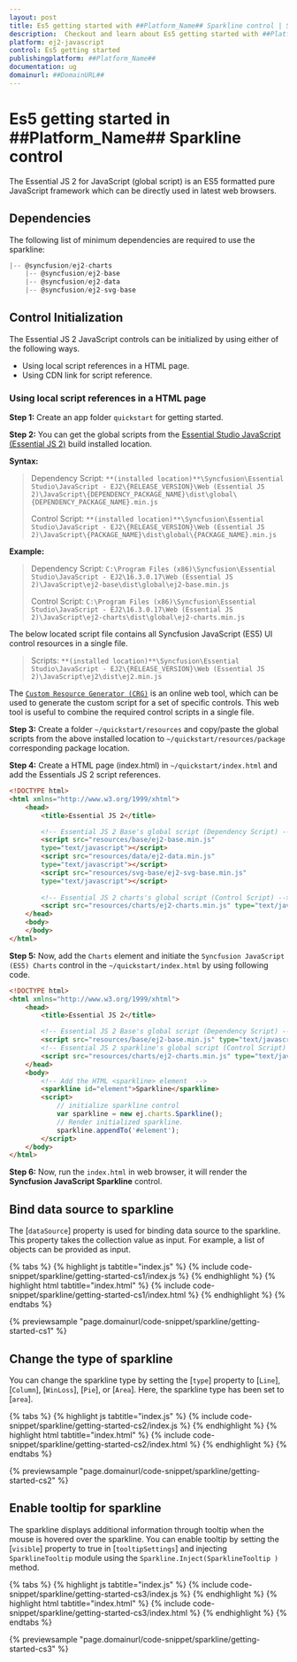```yaml
---
layout: post
title: Es5 getting started with ##Platform_Name## Sparkline control | Syncfusion
description:  Checkout and learn about Es5 getting started with ##Platform_Name## Sparkline control of Syncfusion Essential JS 2 and more details.
platform: ej2-javascript
control: Es5 getting started 
publishingplatform: ##Platform_Name##
documentation: ug
domainurl: ##DomainURL##
---
```


# Es5 getting started in ##Platform_Name## Sparkline control

The Essential JS 2 for JavaScript (global script) is an ES5 formatted pure JavaScript framework which can be directly used in latest web browsers.

## Dependencies

The following list of minimum dependencies are required to use the sparkline:

```javascript
|-- @syncfusion/ej2-charts
    |-- @syncfusion/ej2-base
    |-- @syncfusion/ej2-data
    |-- @syncfusion/ej2-svg-base
```

## Control Initialization

The Essential JS 2 JavaScript controls can be initialized by using either of the following ways.

* Using local script references in a HTML page.
* Using CDN link for script reference.

### Using local script references in a HTML page

**Step 1:** Create an app folder `quickstart` for getting started.

**Step 2:** You can get the global scripts from the [Essential Studio JavaScript (Essential JS 2)](https://www.syncfusion.com/downloads/essential-js2) build installed location.

**Syntax:**
> Dependency Script: `**(installed location)**\Syncfusion\Essential Studio\JavaScript - EJ2\{RELEASE_VERSION}\Web (Essential JS 2)\JavaScript\{DEPENDENCY_PACKAGE_NAME}\dist\global\{DEPENDENCY_PACKAGE_NAME}.min.js`
>
> Control Script: `**(installed location)**\Syncfusion\Essential Studio\JavaScript - EJ2\{RELEASE_VERSION}\Web (Essential JS 2)\JavaScript\{PACKAGE_NAME}\dist\global\{PACKAGE_NAME}.min.js`

**Example:**
> Dependency Script: `C:\Program Files (x86)\Syncfusion\Essential Studio\JavaScript - EJ2\16.3.0.17\Web (Essential JS 2)\JavaScript\ej2-base\dist\global\ej2-base.min.js`
>
> Control Script: `C:\Program Files (x86)\Syncfusion\Essential Studio\JavaScript - EJ2\16.3.0.17\Web (Essential JS 2)\JavaScript\ej2-charts\dist\global\ej2-charts.min.js`

The below located script file contains all Syncfusion JavaScript (ES5) UI control resources in a single file.

> Scripts: `**(installed location)**\Syncfusion\Essential Studio\JavaScript - EJ2\{RELEASE_VERSION}\Web (Essential JS 2)\JavaScript\ej2\dist\ej2.min.js`

The [`Custom Resource Generator (CRG)`](https://crg.syncfusion.com/) is an online web tool, which can be used to generate the custom script for a set of specific controls. This web tool is useful to combine the required control scripts in a single file.

**Step 3:** Create a folder `~/quickstart/resources` and copy/paste the global scripts from the above installed location to `~/quickstart/resources/package` corresponding package location.

**Step 4:** Create a HTML page (index.html) in `~/quickstart/index.html` and add the Essentials JS 2 script references.

```html
<!DOCTYPE html>
<html xmlns="http://www.w3.org/1999/xhtml">
    <head>
        <title>Essential JS 2</title>

        <!-- Essential JS 2 Base's global script (Dependency Script) -->
        <script src="resources/base/ej2-base.min.js" 
        type="text/javascript"></script>
        <script src="resources/data/ej2-data.min.js" 
        type="text/javascript"></script>
        <script src="resources/svg-base/ej2-svg-base.min.js" 
        type="text/javascript"></script>
        
        <!-- Essential JS 2 charts's global script (Control Script) -->
        <script src="resources/charts/ej2-charts.min.js" type="text/javascript"></script>
    </head>
    <body>
    </body>
</html>
```

**Step 5:** Now, add the `Charts` element and initiate the `Syncfusion JavaScript (ES5) Charts` control in the `~/quickstart/index.html` by using following code.

```html
<!DOCTYPE html>
<html xmlns="http://www.w3.org/1999/xhtml">
    <head>
        <title>Essential JS 2</title>

        <!-- Essential JS 2 Base's global script (Dependency Script) -->
        <script src="resources/base/ej2-base.min.js" type="text/javascript"></script>
        <!-- Essential JS 2 sparkline's global script (Control Script) -->
        <script src="resources/charts/ej2-charts.min.js" type="text/javascript"></script>
    </head>
    <body>
        <!-- Add the HTML <sparkline> element  -->
        <sparkline id="element">Sparkline</sparkline>
        <script>
            // initialize sparkline control
            var sparkline = new ej.charts.Sparkline();
            // Render initialized sparkline.
            sparkline.appendTo('#element');
        </script>
    </body>
</html>
```

**Step 6:** Now, run the `index.html` in web browser, it will render the **Syncfusion JavaScript Sparkline** control.

## Bind data source to sparkline

The [`dataSource`] property is used for binding data source to the sparkline. This property takes the collection value as input. For example, a list of objects can be provided as input.

{% tabs %}
{% highlight js tabtitle="index.js" %}
{% include code-snippet/sparkline/getting-started-cs1/index.js %}
{% endhighlight %}
{% highlight html tabtitle="index.html" %}
{% include code-snippet/sparkline/getting-started-cs1/index.html %}
{% endhighlight %}
{% endtabs %}
        
{% previewsample "page.domainurl/code-snippet/sparkline/getting-started-cs1" %}

## Change the type of sparkline

You can change the sparkline type by setting the [`type`] property to [`Line`], [`Column`], [`WinLoss`], [`Pie`], or [`Area`]. Here, the sparkline type has been set to [`area`].

{% tabs %}
{% highlight js tabtitle="index.js" %}
{% include code-snippet/sparkline/getting-started-cs2/index.js %}
{% endhighlight %}
{% highlight html tabtitle="index.html" %}
{% include code-snippet/sparkline/getting-started-cs2/index.html %}
{% endhighlight %}
{% endtabs %}
        
{% previewsample "page.domainurl/code-snippet/sparkline/getting-started-cs2" %}

## Enable tooltip for sparkline

The sparkline displays additional information through tooltip when the mouse is hovered over the sparkline. You can enable tooltip by setting the [`visible`] property to true in [`tooltipSettings`] and injecting `SparklineTooltip` module using the `Sparkline.Inject(SparklineTooltip )` method.

{% tabs %}
{% highlight js tabtitle="index.js" %}
{% include code-snippet/sparkline/getting-started-cs3/index.js %}
{% endhighlight %}
{% highlight html tabtitle="index.html" %}
{% include code-snippet/sparkline/getting-started-cs3/index.html %}
{% endhighlight %}
{% endtabs %}
        
{% previewsample "page.domainurl/code-snippet/sparkline/getting-started-cs3" %}